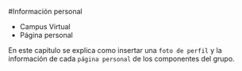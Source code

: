 #Información personal

* Campus Virtual
* Página personal

En este capítulo se explica como insertar una `foto de perfil` y la información de cada `página personal` de los componentes del grupo.
